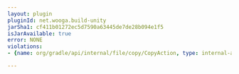 ```yaml
---
layout: plugin
pluginId: net.wooga.build-unity
jarSha1: cf411b01272ec5d7590a63445de7de28b094e1f5
isJarAvailable: true
error: NONE
violations:
- {name: org/gradle/api/internal/file/copy/CopyAction, type: internal-api-usage}

---
```

